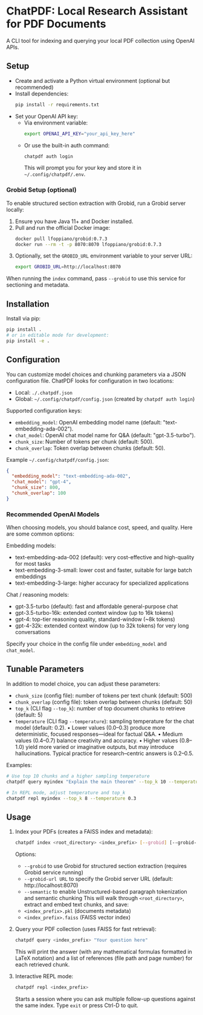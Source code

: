 # ChatPDF: Local Research Assistant for PDF Documents

A CLI tool for indexing and querying your local PDF collection using OpenAI APIs.

## Setup

- Create and activate a Python virtual environment (optional but recommended)
- Install dependencies:
  ```bash
  pip install -r requirements.txt
  ```
- Set your OpenAI API key:
  - Via environment variable:
    ```bash
    export OPENAI_API_KEY="your_api_key_here"
    ```
  - Or use the built-in auth command:
    ```bash
    chatpdf auth login
    ```
    This will prompt you for your key and store it in `~/.config/chatpdf/.env`.

### Grobid Setup (optional)

To enable structured section extraction with Grobid, run a Grobid server locally:

1. Ensure you have Java 11+ and Docker installed.
2. Pull and run the official Docker image:
   ```bash
   docker pull lfoppiano/grobid:0.7.3
   docker run --rm -t -p 8070:8070 lfoppiano/grobid:0.7.3
   ```
3. Optionally, set the `GROBID_URL` environment variable to your server URL:
   ```bash
   export GROBID_URL=http://localhost:8070
   ```

When running the `index` command, pass `--grobid` to use this service for sectioning and metadata.

## Installation

Install via pip:
```bash
pip install .
# or in editable mode for development:
pip install -e .
```

## Configuration

You can customize model choices and chunking parameters via a JSON configuration file.
ChatPDF looks for configuration in two locations:

- Local: `./.chatpdf.json`
- Global: `~/.config/chatpdf/config.json` (created by `chatpdf auth login`)

Supported configuration keys:
- `embedding_model`: OpenAI embedding model name (default: "text-embedding-ada-002").
- `chat_model`: OpenAI chat model name for Q&A (default: "gpt-3.5-turbo").
- `chunk_size`: Number of tokens per chunk (default: 500).
- `chunk_overlap`: Token overlap between chunks (default: 50).

Example `~/.config/chatpdf/config.json`:
```json
{
  "embedding_model": "text-embedding-ada-002",
  "chat_model": "gpt-4",
  "chunk_size": 800,
  "chunk_overlap": 100
}
```

### Recommended OpenAI Models
When choosing models, you should balance cost, speed, and quality. Here are some common options:

Embedding models:
- text-embedding-ada-002 (default): very cost-effective and high-quality for most tasks
- text-embedding-3-small: lower cost and faster, suitable for large batch embeddings
- text-embedding-3-large: higher accuracy for specialized applications

Chat / reasoning models:
- gpt-3.5-turbo (default): fast and affordable general-purpose chat
- gpt-3.5-turbo-16k: extended context window (up to 16k tokens)
- gpt-4: top-tier reasoning quality, standard-window (~8k tokens)
- gpt-4-32k: extended context window (up to 32k tokens) for very long conversations

Specify your choice in the config file under `embedding_model` and `chat_model`.

## Tunable Parameters
In addition to model choice, you can adjust these parameters:

- `chunk_size` (config file): number of tokens per text chunk (default: 500)
- `chunk_overlap` (config file): token overlap between chunks (default: 50)
- `top_k` (CLI flag `--top_k`): number of top document chunks to retrieve (default: 5)
- `temperature` (CLI flag `--temperature`): sampling temperature for the chat model (default: 0.2).
  • Lower values (0.0–0.3) produce more deterministic, focused responses—ideal for factual Q&A.
  • Medium values (0.4–0.7) balance creativity and accuracy.
  • Higher values (0.8–1.0) yield more varied or imaginative outputs, but may introduce hallucinations.
  Typical practice for research–centric answers is 0.2–0.5.

Examples:
```bash
# Use top 10 chunks and a higher sampling temperature
chatpdf query myindex "Explain the main theorem" --top_k 10 --temperature 0.7

# In REPL mode, adjust temperature and top_k
chatpdf repl myindex --top_k 8 --temperature 0.3
```

## Usage

1. Index your PDFs (creates a FAISS index and metadata):
   ```bash
   chatpdf index <root_directory> <index_prefix> [--grobid] [--grobid-url URL] [--semantic]
   ```
   Options:
   - `--grobid` to use Grobid for structured section extraction (requires Grobid service running)
   - `--grobid-url URL` to specify the Grobid server URL (default: http://localhost:8070)
   - `--semantic` to enable Unstructured-based paragraph tokenization and semantic chunking
   This will walk through `<root_directory>`, extract and embed text chunks, and save:
   - `<index_prefix>.pkl` (documents metadata)
   - `<index_prefix>.faiss` (FAISS vector index)

2. Query your PDF collection (uses FAISS for fast retrieval):
   ```bash
   chatpdf query <index_prefix> "Your question here"
   ```
   This will print the answer (with any mathematical formulas formatted in LaTeX notation) and a list of references (file path and page number) for each retrieved chunk.

3. Interactive REPL mode:
   ```bash
   chatpdf repl <index_prefix>
   ```
   Starts a session where you can ask multiple follow-up questions against the same index. Type `exit` or press Ctrl-D to quit.
